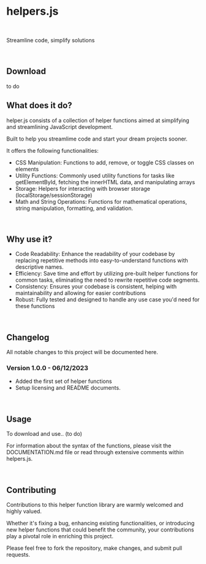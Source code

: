 # helpers.js

<br>

Streamline code, simplify solutions

<br>

## Download

to do

## What does it do?

helper.js consists of a collection of helper functions aimed at simplifying and streamlining JavaScript development.

Built to help you streamlime code and start your dream projects sooner.

It offers the following functionalities:

* CSS Manipulation: Functions to add, remove, or toggle CSS classes on elements
* Utility Functions: Commonly used utility functions for tasks like getElementById, fetching the innerHTML data, and manipulating arrays
* Storage: Helpers for interacting with browser storage (localStorage/sessionStorage)
* Math and String Operations: Functions for mathematical operations, string manipulation, formatting, and validation.

<br>

## Why use it?

* Code Readability: Enhance the readability of your codebase by replacing repetitive methods into easy-to-understand functions with descriptive names.
* Efficiency: Save time and effort by utilizing pre-built helper functions for common tasks, eliminating the need to rewrite repetitive code segments.
* Consistency: Ensures your codebase is consistent, helping with maintainability and allowing for easier contributions
* Robust: Fully tested and designed to handle any use case you'd need for these functions

<br>

## Changelog

All notable changes to this project will be documented here.

### Version 1.0.0 - 06/12/2023

* Added the first set of helper functions
* Setup licensing and README documents.

<br>

## Usage

To download and use.. (to do)

For information about the syntax of the functions, please visit the DOCUMENTATION.md file or read through extensive comments within helpers.js.

<br>

## Contributing

Contributions to this helper function library are warmly welcomed and highly valued. 

Whether it's fixing a bug, enhancing existing functionalities, or introducing new helper functions that could benefit the community, your contributions play a pivotal role in enriching this project. 

Please feel free to fork the repository, make changes, and submit pull requests. 
